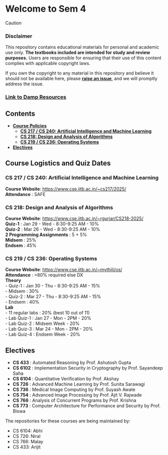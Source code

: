 # Welcome to Sem 4

> [!CAUTION]
>
> ### Disclaimer
>
> This repository contains educational materials for personal and academic use only.
> **The textbooks included are intended for study and review purposes.**
> Users are responsible for ensuring that their use of this content complies with applicable copyright laws.
>
> If you own the copyright to any material in this repository and believe it should not be available here,
> please [**raise an issue**](https://github.com/MalayKedia/Sem_4/issues), and we will promptly address the issue.

### [Link to Damp Resources](https://iitbacin.sharepoint.com/:f:/s/DAMP_Resources_CSE/EmdYbWG7Y4tAhZ8izig5k5kBtvgFoi8SFLluyZTfgFWuOw)


## Contents

- [**Course Policies**](#course-policies)
	- [**CS 217 / CS 240: Artificial Intelligence and Machine Learning**](#cs-217--cs-240-artificial-intelligence-and-machine-learning)
	- [**CS 218: Design and Analysis of Algorithms**](#cs-218-design-and-analysis-of-algorithms)
	- [**CS 219 / CS 236: Operating Systems**](#cs-219--cs-236-operating-systems)
- [**Electives**](#electives)

## Course Logistics and Quiz Dates

### CS 217 / CS 240: Artificial Intelligence and Machine Learning

**Course Website**: https://www.cse.iitb.ac.in/~cs217/2025/ </br>
**Attendance** : SAFE

### CS 218: Design and Analysis of Algorithms

**Course Website**: https://www.cse.iitb.ac.in/~rgurjar/CS218-2025/ </br>
**Quiz-1** : Jan 29 - Wed - 8:30-9:25 AM - 10% </br>
**Quiz-2** : Mar 26 - Wed - 8:30-9:25 AM - 10% </br>
**2 Programming Assignments** : 5 + 5% </br>
**Midsem** : 25% </br>
**Endsem** : 45% </br>


### CS 219 / CS 236: Operating Systems

**Course Website**: https://www.cse.iitb.ac.in/~mythili/os/ </br>
**Attendance** : >80% required else DX </br>
**Theory** </br>
	- Quiz-1 : Jan 30 - Thu - 8:30-9:25 AM - 15% </br>
	- Midsem : 30%								</br>
	- Quiz-2 : Mar 27 - Thu - 8:30-9:25 AM - 15% </br>
	- Endsem : 40% </br>
**Lab** </br>
	- 11 regular labs : 20% (best 10 out of 11) </br>
	- Lab Quiz-1 : Jan 27 - Mon - 2PM - 20% </br>
	- Lab Quiz-2 : Midsem Week - 20% </br>
	- Lab Quiz-3 : Mar 24 - Mon - 2PM - 20% </br>
	- Lab Quiz-4 : Endsem Week - 20% </br>


## Electives

- **CS 433** : Automated Reasoning by Prof. Ashutosh Gupta
- **CS 6102** : Implementation Security in Cryptography by Prof. Sayandeep Saha
- **CS 6104** : Quantitative Verification by Prof. Akshay
- **CS 726** : Advanced Machine Learning by Prof. Sunita Sarawagi
- **CS 736** : Medical Image Computing by Prof. Suyash Awate
- **CS 754** : Advanced Image Processing by Prof. Ajit V. Rajwade
- **CS 766** : Analysis of Concurrent Programs​ by Prof. Krishna
- **CS 773** : Computer Architecture for Performance and Security by Prof. Biswa

The repositories for these courses are being maintained by:

- CS 6104: Abhi
- CS 726: Niral
- CS 766: Malay
- CS 433: Arijit
